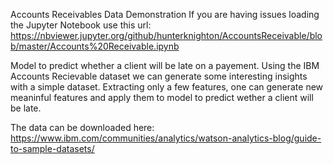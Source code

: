 Accounts Receivables Data Demonstration
If you are having issues loading the Jupyter Notebook use this url: https://nbviewer.jupyter.org/github/hunterknighton/AccountsReceivable/blob/master/Accounts%20Receivable.ipynb

Model to predict whether a client will be late on a payement.
Using the IBM Accounts Recievable dataset we can generate some interesting insights with a simple dataset.
Extracting only a few features, one can generate new meaninful features and apply them to model to predict wether a client will be late. 



The data can be downloaded here: https://www.ibm.com/communities/analytics/watson-analytics-blog/guide-to-sample-datasets/
